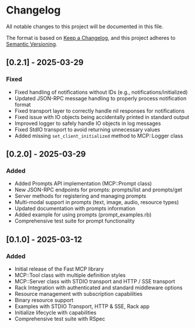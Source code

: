 # Changelog

All notable changes to this project will be documented in this file.

The format is based on [Keep a Changelog](https://keepachangelog.com/en/1.0.0/),
and this project adheres to [Semantic Versioning](https://semver.org/spec/v2.0.0.html).

## [0.2.1] - 2025-03-29

### Fixed

- Fixed handling of notifications without IDs (e.g., notifications/initialized)
- Updated JSON-RPC message handling to properly process notification format
- Fixed transport layer to correctly handle nil responses for notifications
- Fixed issue with IO objects being accidentally printed in standard output
- Improved logger to safely handle IO objects in log messages
- Fixed StdIO transport to avoid returning unnecessary values
- Added missing `set_client_initialized` method to MCP::Logger class

## [0.2.0] - 2025-03-29

### Added

- Added Prompts API implementation (MCP::Prompt class)
- New JSON-RPC endpoints for prompts: prompts/list and prompts/get
- Server methods for registering and managing prompts
- Multi-modal support in prompts (text, image, audio, resource types)
- Updated documentation with prompts information
- Added example for using prompts (prompt_examples.rb)
- Comprehensive test suite for prompt functionality

## [0.1.0] - 2025-03-12

### Added

- Initial release of the Fast MCP library
- MCP::Tool class with multiple definition styles
- MCP::Server class with STDIO transport and HTTP / SSE transport
- Rack Integration with authenticated and standard middleware options
- Resource management with subscription capabilities
- Binary resource support
- Examples with STDIO Transport, HTTP & SSE, Rack app
- Initialize lifecycle with capabilities 
- Comprehensive test suite with RSpec
